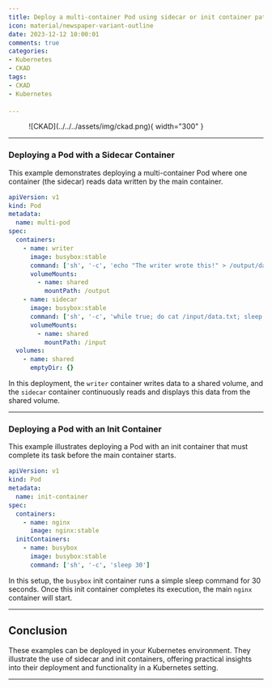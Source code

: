 ```yaml
---
title: Deploy a multi-container Pod using sidecar or init container patterns.
icon: material/newspaper-variant-outline
date: 2023-12-12 10:00:01
comments: true
categories:
- Kubernetes
- CKAD
tags:
- CKAD
- Kubernetes

---
```


<!-- markdownlint-disable MD033 -->
<figure markdown="span">
  ![CKAD](../../../assets/img/ckad.png){ width="300" }
</figure>

---

### Deploying a Pod with a Sidecar Container

This example demonstrates deploying a multi-container Pod where one container (the sidecar) reads data written by the main container.

```yaml title="multi-pod.yaml"
apiVersion: v1
kind: Pod
metadata:
  name: multi-pod
spec:
  containers:
    - name: writer
      image: busybox:stable
      command: ['sh', '-c', 'echo "The writer wrote this!" > /output/data.txt; while true; do sleep 5; done']
      volumeMounts:
        - name: shared
          mountPath: /output
    - name: sidecar
      image: busybox:stable
      command: ['sh', '-c', 'while true; do cat /input/data.txt; sleep 5; done']
      volumeMounts:
        - name: shared
          mountPath: /input
  volumes:
    - name: shared
      emptyDir: {}
```

In this deployment, the `writer` container writes data to a shared volume, and the `sidecar` container continuously reads and displays this data from the shared volume.

---

### Deploying a Pod with an Init Container

This example illustrates deploying a Pod with an init container that must complete its task before the main container starts.

```yaml title="init-container.yaml"
apiVersion: v1
kind: Pod
metadata:
  name: init-container
spec:
  containers:
    - name: nginx
      image: nginx:stable
  initContainers:
    - name: busybox
      image: busybox:stable
      command: ['sh', '-c', 'sleep 30']
```

In this setup, the `busybox` init container runs a simple sleep command for 30 seconds. Once this init container completes its execution, the main `nginx` container will start.

---

## Conclusion

These examples can be deployed in your Kubernetes environment. They illustrate the use of sidecar and init containers, offering practical insights into their deployment and functionality in a Kubernetes setting.

---
